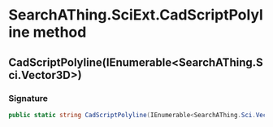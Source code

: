 # SearchAThing.SciExt.CadScriptPolyline method
## CadScriptPolyline(IEnumerable<SearchAThing.Sci.Vector3D>)
### Signature
```csharp
public static string CadScriptPolyline(IEnumerable<SearchAThing.Sci.Vector3D> points)
```
